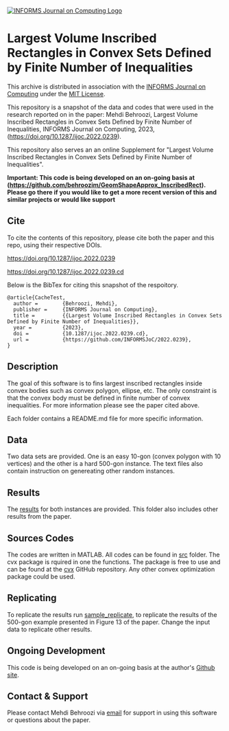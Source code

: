 [![INFORMS Journal on Computing Logo](https://INFORMSJoC.github.io/logos/INFORMS_Journal_on_Computing_Header.jpg)](https://pubsonline.informs.org/journal/ijoc)

# Largest Volume Inscribed Rectangles in Convex Sets Defined by Finite Number of Inequalities

This archive is distributed in association with the [INFORMS Journal on
Computing](https://pubsonline.informs.org/journal/ijoc) under the [MIT License](LICENSE).

This repository is a snapshot of the data and codes that were used in the research 
reported on in the paper: Mehdi Behroozi, Largest Volume Inscribed Rectangles in Convex Sets Defined by Finite Number of Inequalities, INFORMS Journal on Computing, 2023,
(https://doi.org/10.1287/ijoc.2022.0239). 

This repository also serves an an online Supplement for "Largest Volume Inscribed Rectangles in Convex Sets Defined by Finite Number of Inequalities".


**Important: This code is being developed on an on-going basis at 
(https://github.com/behroozim/GeomShapeApprox_InscribedRect). Please go there if you would like to
get a more recent version of this and similar projects or would like support**

## Cite

To cite the contents of this repository, please cite both the paper and this repo, using their respective DOIs.

https://doi.org/10.1287/ijoc.2022.0239

https://doi.org/10.1287/ijoc.2022.0239.cd

Below is the BibTex for citing this snapshot of the respoitory.

```
@article{CacheTest,
  author =        {Behroozi, Mehdi},
  publisher =     {INFORMS Journal on Computing},
  title =         {{Largest Volume Inscribed Rectangles in Convex Sets Defined by Finite Number of Inequalities}},
  year =          {2023},
  doi =           {10.1287/ijoc.2022.0239.cd},
  url =           {https://github.com/INFORMSJoC/2022.0239},
}  
```

## Description

The goal of this software is to fins largest inscribed rectangles inside convex bodies such as convex polygon, ellipse, etc. 
The only constraint is that the convex body must be defined in finite number of convex inequalities. 
For more information please see the paper cited above.



Each folder contains a README.md file for more specific information.

## Data
Two data sets are provided. One is an easy 10-gon (convex polygon with 10 vertices) and the other is a hard 500-gon instance.
The text files also contain instruction on genereating other random instances.

## Results

The [results](results/) for both instances are provided. This folder also includes other results from the paper. 

## Sources Codes

The codes are written in MATLAB. All codes can be found in [src](src/) folder. 
The cvx package is rquired in one the functions. The package is free to use and can be found at the [cvx](https://github.com/cvxr/cvx) GitHub repository.
Any other convex optimization package could be used.

## Replicating

To replicate the results run [sample_replicate](scripts/), to replicate the results of the 500-gon example presented in Figure 13 of the paper. Change the input data to replicate other results.


## Ongoing Development

This code is being developed on an on-going basis at the author's
[Github site](https://github.com/behroozim/GeomShapeApprox_InscribedRect).

## Contact & Support

Please contact Mehdi Behroozi via [email](mailto:m.behroozi@neu.edu?subject=[GitHub]%20Largest%20Inscribed%20Rectangle) for support in using this software or questions about the paper.
